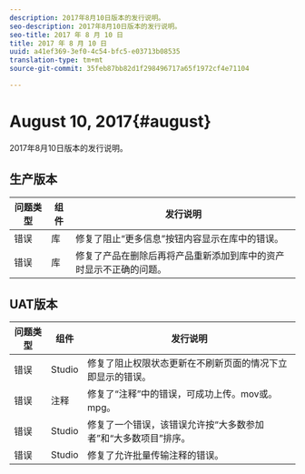 ```yaml
---
description: 2017年8月10日版本的发行说明。
seo-description: 2017年8月10日版本的发行说明。
seo-title: 2017 年 8 月 10 日
title: 2017 年 8 月 10 日
uuid: a41ef369-3ef0-4c54-bfc5-e03713b08535
translation-type: tm+mt
source-git-commit: 35feb87bb82d1f298496717a65f1972cf4e71104

---
```



# August 10, 2017{#august}

2017年8月10日版本的发行说明。

## 生产版本

| **问题类型** | **组件** | **发行说明** |
|---|---|---|
| 错误 | 库 | 修复了阻止“更多信息”按钮内容显示在库中的错误。 |
| 错误 | 库 | 修复了产品在删除后再将产品重新添加到库中的资产时显示不正确的问题。 |

## UAT版本

| **问题类型** | **组件** | **发行说明** |
|---|---|---|
| 错误 | Studio | 修复了阻止权限状态更新在不刷新页面的情况下立即显示的错误。 |
| 错误 | 注释 | 修复了“注释”中的错误，可成功上传。mov或。mpg。 |
| 错误 | Studio | 修复了一个错误，该错误允许按“大多数参加者”和“大多数项目”排序。 |
| 错误 | Studio | 修复了允许批量传输注释的错误。 |

